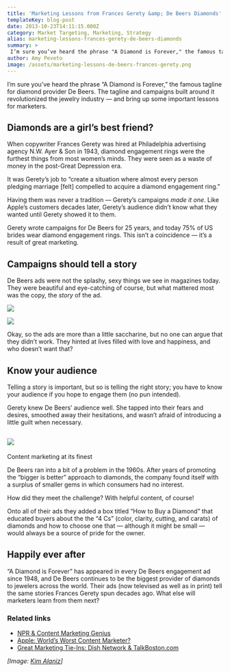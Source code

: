 ```yaml
---
title: 'Marketing Lessons from Frances Gerety &amp; De Beers Diamonds'
templateKey: blog-post
date: 2013-10-23T14:11:15.000Z
category: Market Targeting, Marketing, Strategy
alias: marketing-lessons-frances-gerety-de-beers-diamonds
summary: > 
 I’m sure you’ve heard the phrase "A Diamond is Forever," the famous tagline for diamond provider De Beers. The tagline and campaigns built around it revolutionized the jewelry industry — and bring up some important lessons for marketers.
author: Amy Peveto
image: /assets/marketing-lessons-de-beers-frances-gerety.png
---
```


I’m sure you’ve heard the phrase “A Diamond is Forever,” the famous tagline for diamond provider De Beers. The tagline and campaigns built around it revolutionized the jewelry industry — and bring up some important lessons for marketers.

Diamonds are a girl’s best friend?
----------------------------------

When copywriter Frances Gerety was hired at Philadelphia advertising agency N.W. Ayer & Son in 1943, diamond engagement rings were the furthest things from most women’s minds. They were seen as a waste of money in the post-Great Depression era.

It was Gerety’s job to “create a situation where almost every person pledging marriage \[felt\] compelled to acquire a diamond engagement ring.”

Having them was never a tradition — Gerety’s campaigns _made it one_. Like Apple’s customers decades later, Gerety’s audience didn’t know what they wanted until Gerety showed it to them.

Gerety wrote campaigns for De Beers for 25 years, and today 75% of US brides wear diamond engagement rings. This isn’t a coincidence — it’s a result of great marketing.

Campaigns should tell a story
-----------------------------

De Beers ads were not the splashy, sexy things we see in magazines today. They were beautiful and eye-catching of course, but what mattered most was the copy, the _story_ of the ad.  

![](/sites/default/files/marketing-lessons-gerety.jpg)

![](/sites/default/files/marketing-lessons.png)

Okay, so the ads are more than a little saccharine, but no one can argue that they didn’t work. They hinted at lives filled with love and happiness, and who doesn’t want that?

Know your audience
------------------

Telling a story is important, but so is telling the right story; you have to know your audience if you hope to engage them (no pun intended).

Gerety knew De Beers’ audience well. She tapped into their fears and desires, smoothed away their hesitations, and wasn’t afraid of introducing a little guilt when necessary.

![](/sites/default/files/marketing-lessons-de-beers.png)
--------------------------------------------------------

Content marketing at its finest

De Beers ran into a bit of a problem in the 1960s. After years of promoting the “bigger is better” approach to diamonds, the company found itself with a surplus of smaller gems in which consumers had no interest.

How did they meet the challenge? With helpful content, of course!

Onto all of their ads they added a box titled “How to Buy a Diamond” that educated buyers about the the “4 Cs” (color, clarity, cutting, and carats) of diamonds and how to choose one that — although it might be small — would always be a source of pride for the owner.

Happily ever after
------------------

“A Diamond is Forever” has appeared in every De Beers engagement ad since 1948, and De Beers continues to be the biggest provider of diamonds to jewelers across the world. Their ads (now televised as well as in print) tell the same stories Frances Gerety spun decades ago. What else will marketers learn from them next?

### Related links

*   [NPR & Content Marketing Genius](/insights/npr-content-marketing-genius)
*   [Apple: World’s Worst Content Marketer?](/insights/apple-worlds-worst-content-marketer)
*   [Great Marketing Tie-Ins: Dish Network & TalkBoston.com](/insights/great-marketing-tie-ins-dish-network-talkbostoncom)

_\[Image: [Kim Alaniz](http://www.flickr.com/photos/55159948@N00/6535411931/in/photolist-aXvGh4-cXpDBq-byZRaA-dVwrtL-dVwrpW-dVwreY-dVwra9-dVwrkC-bBgh5D-bbfr9F-ar3wTD-9CdzWK-bbgbpg-ayx9Sq-9esVTR-bCSLnV-bzsrtx-9fj9xL-8Jn9pG-7MqboK-9XLm3k-aFkHLK-9udWKt-7U5hE8-7NJ4aH-coQAHj-coQzzb-coQxdh-dNQx1k-dZwFU3-7FT5Gz-dPMFyn-bbgoyM-81hLGu-dPMFua-7UxVkr-aTxMpV-bbggP2-dXZEDS-9pXTd9-doUBEN-doUC7G-doUA1L-doUuJn-doUsVP-doUCy3-doUvZ8-doUDUN-doUvfX-doUsat-doUwga)\]_